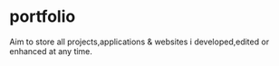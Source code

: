 # portfolio
Aim to store all projects,applications & websites i developed,edited or enhanced at any time. 
